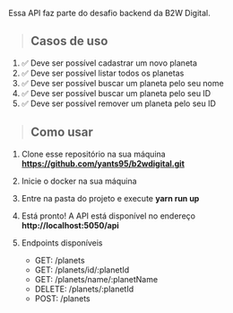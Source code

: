 Essa API faz parte do desafio backend da B2W Digital.

> ## Casos de uso

1. ✅ Deve ser possível cadastrar um novo planeta
2. ✅ Deve ser possível listar todos os planetas
3. ✅ Deve ser possível buscar um planeta pelo seu nome
4. ✅ Deve ser possível buscar um planeta pelo seu ID
4. ✅ Deve ser possível remover um planeta pelo seu ID

> ## Como usar

1. Clone esse repositório na sua máquina **https://github.com/yants95/b2wdigital.git**
2. Inicie o docker na sua máquina
3. Entre na pasta do projeto e execute **yarn run up**
4. Está pronto! A API está disponível no endereço **http://localhost:5050/api**
5. Endpoints disponíveis

    * GET: /planets
    * GET: /planets/id/:planetId
    * GET: /planets/name/:planetName
    * DELETE: /planets/:planetId
    * POST: /planets
